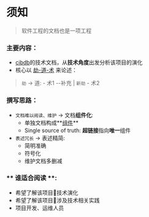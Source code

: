 # 须知

> 软件工程的文档也是一项工程


### 主要内容：
- [cibdb](README.md)的技术文档，从**技术角度**出发分析该项目的演化
- 核心以 [劫-道-术](劫-道-术.md) 来论述：
>   `劫` -> 道:
     - 术1 --补充 | `新劫`
     - 术2


### 撰写思路：
- `文档难以阅读、维护` -> 文档**组件化**:
  -  单独文档构成**[组件]()**
  -  Single source of truth: **超链接**指向**唯一**组件
- `表述冗长` -> 表述精简:
  -  简明准确
  -  符号化
  -  维护文档多删减

### ** 谁适合阅读 **:
   - 希望了解该项目技术演化
   - 希望了解该项目涉及技术相关实践
   - 项目开发、运维人员